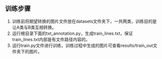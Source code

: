 
## 训练步骤
1. 训练前将期望转换的图片文件放在datasets文件夹下，一共两类，训练目的是让A类与B类互相转换。
2. 运行根目录下面的txt_annotation.py，生成train_lines.txt，保证train_lines.txt内部是有文件路径内容的。  
3. 运行train.py文件进行训练，训练过程中生成的图片可查看results/train_out文件夹下的图片。  
